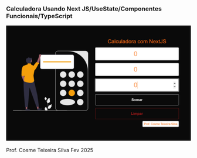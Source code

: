 ### Calculadora Usando Next JS/UseState/Componentes Funcionais/TypeScript


![alt text](./public/image.png)

Prof. Cosme Teixeira Silva
Fev 2025 